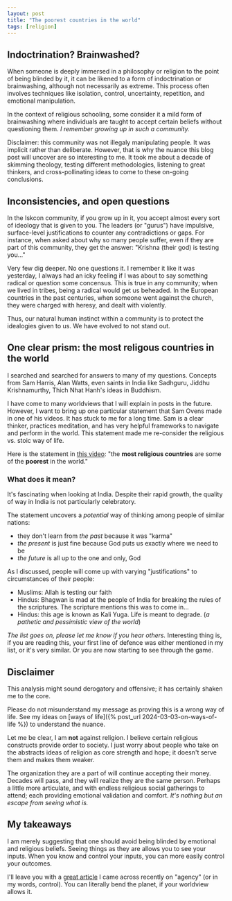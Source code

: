 ```yaml
---
layout: post
title: "The poorest countries in the world"
tags: [religion]
---
```


## Indoctrination? Brainwashed?
When someone is deeply immersed in a philosophy or religion to the point of being blinded by it, it can be likened to a form of indoctrination or brainwashing, although not necessarily as extreme. This process often involves techniques like isolation, control, uncertainty, repetition, and emotional manipulation.

In the context of religious schooling, some consider it a mild form of brainwashing where individuals are taught to accept certain beliefs without questioning them. _I remember growing up in such a community._

Disclaimer: this community was not illegaly manipulating people. It was implicit rather than deliberate. However, that is why the nuance this blog post will uncover are so interesting to me. It took me about a decade of skimming theology, testing different methodologies, listening to great thinkers, and cross-pollinating ideas to come to these on-going conclusions.

## Inconsistencies, and open questions
In the Iskcon community, if you grow up in it, you accept almost every sort of ideology that is given to you. The leaders (or "gurus") have impulsive, surface-level justifications to counter any contradictions or gaps. For instance, when asked about why so many people suffer, even if they are part of this community, they get the answer: "Krishna (their god) is testing you..."

Very few dig deeper. No one questions it. I remember it like it was yesterday, I always had an icky feeling if I was about to say something radical or question some concensus. This is true in any community; when we lived in tribes, being a radical would get us beheaded. In the European countries in the past centuries, when someone went against the church, they were charged with heresy, and dealt with violently.

Thus, our natural human instinct within a community is to protect the idealogies given to us. We have evolved to not stand out.

## One clear prism: the most religous countries in the world
I searched and searched for answers to many of my questions. Concepts from Sam Harris, Alan Watts, even saints in India like Sadhguru, Jiddhu Krishnamurthy, Thich Nhat Hanh's ideas in Buddhism.

I have come to many worldviews that I will explain in posts in the future. However, I want to bring up one particular statement that Sam Ovens made in one of his videos. It has stuck to me for a long time. Sam is a clear thinker, practices meditation, and has very helpful frameworks to navigate and perform in the world. This statement made me re-consider the religious vs. stoic way of life.

Here is the statement in [this video](https://www.youtube.com/watch?v=1LAPw2uSb28): "the **most religious countries** are some of the **poorest** in the world."

### What does it mean?
It's fascinating when looking at India. Despite their rapid growth, the quality of way in India is not particularly celebratory.

The statement uncovers a _potential_ way of thinking among people of similar nations:
- they don't learn from _the past_ because it was "karma"
- _the present_ is just fine because God puts us exactly where we need to be
- _the future_ is all up to the one and only, God

As I discussed, people will come up with varying "justifications" to circumstances of their people:
- Muslims: Allah is testing our faith
- Hindus: Bhagwan is mad at the people of India for breaking the rules of the scriptures. The scripture mentions this was to come in...
- Hindus: this age is known as Kali Yuga. Life is meant to degrade. (_a pathetic and pessimistic view of the world_)

_The list goes on, please let me know if you hear others._ Interesting thing is, if you are reading this, your first line of defence was either mentioned in my list, or it's very similar. Or you are now starting to see through the game.

## Disclaimer
This analysis might sound derogatory and offensive; it has certainly shaken me to the core.

Please do not misunderstand my message as proving this is a wrong way of life. See my ideas on [ways of life]({% post_url 2024-03-03-on-ways-of-life %}) to understand the nuance.

Let me be clear, I am **not** against religion. I believe certain religious constructs provide order to society. I just worry about people who take on the abstracts ideas of religion as core strength and hope; it doesn't serve them and makes them weaker.

The organization they are a part of will continue accepting their money. Decades will pass, and they will realize they are the same person. Perhaps a little more articulate, and with endless religious social gatherings to attend; each providing emotional validation and comfort. _It's nothing but an escape from seeing what is._

## My takeaways
I am merely suggesting that one should avoid being blinded by emotional and religious beliefs. Seeing things as they are allows you to see your inputs. When you know and control your inputs, you can more easily control your outcomes.

I'll leave you with a [great article](https://suryad.com/blog/high-agency/) I came across recently on "agency" (or in my words, control). You can literally bend the planet, if your worldview allows it.

